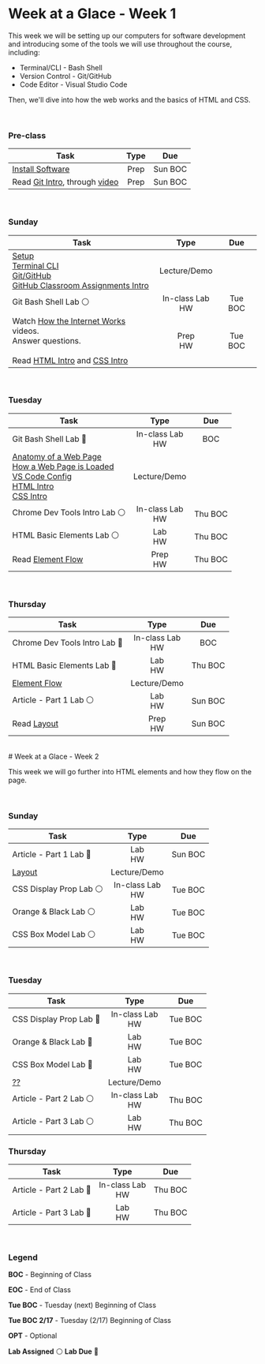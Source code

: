 # Week at a Glace - Week 1

This week we will be setting up our computers for software development and introducing some of the tools we will use throughout the course, including:
* Terminal/CLI - Bash Shell
* Version Control - Git/GitHub
* Code Editor - Visual Studio Code

Then, we'll dive into how the web works and the basics of HTML and CSS.

<br/>

### Pre-class

Task | Type | Due 
-------|:-:|:-:
 [Install Software](https://github.com/hoc-courses/shared-resources/blob/main/software-installation.md) | Prep | Sun BOC
Read [Git Intro](https://github.com/hoc-courses/shared-resources/blob/main/git-github-intro.md), through [video](https://www.youtube.com/watch?v=rbZf3lPMOYY&list=PLVYDhqbgYpYXbAL_Hps1Y--THRmaTFipj&index=9) | Prep | Sun BOC

<br/>

### Sunday
Task | Type | Due 
-------|:-:|:-:
[Setup](https://github.com/hoc-courses/shared-resources/blob/main/software-installation.md)<br/>[Terminal CLI](https://github.com/hoc-courses/shared-resources/blob/main/terminal-cli-intro.md)<br/> [Git/GitHub](https://github.com/hoc-courses/shared-resources/blob/main/git-github-intro.md)<br/>  [GitHub Classroom Assignments Intro](https://github.com/hoc-courses/shared-resources/blob/main/github-classroom-intro.md) | Lecture/Demo | 
Git Bash Shell Lab :white_circle:  | In-class Lab <br/>HW | Tue BOC
Watch [How the Internet Works](https://chnn-anne.gitbook.io/html-css/how-the-web-works/dns-tcp-ip-http-html) videos. <br/>Answer questions.<br/><br/> Read [HTML Intro](https://chnn-anne.gitbook.io/html-css/html-css-intro/html-intro) and [CSS Intro](https://chnn-anne.gitbook.io/html-css/html-css-intro/css-intro) | Prep<br/>HW| Tue BOC |

<br/>

### Tuesday
Task | Type | Due 
-------|:-:|:-:
Git Bash Shell Lab :red_circle: | In-class Lab<br/>HW | BOC
[Anatomy of a Web Page](https://chnn-anne.gitbook.io/html-css/how-the-web-works/anatomy-of-a-web-page) <br/>[How a Web Page is Loaded](https://chnn-anne.gitbook.io/html-css/how-the-web-works/how-a-web-page-gets-loaded)<br/> [VS Code Config](https://github.com/hoc-courses/shared-resources/blob/main/vs-code-intro.md) <br/> [HTML Intro](https://chnn-anne.gitbook.io/html-css/html-css-intro/html-intro)<br/>[CSS Intro](https://chnn-anne.gitbook.io/html-css/html-css-intro/css-intro) | Lecture/Demo | 
Chrome Dev Tools Intro Lab :white_circle: | In-class Lab<br/>HW | Thu BOC
HTML Basic Elements Lab :white_circle: | Lab<br/>HW | Thu BOC
Read [Element Flow](https://chnn-anne.gitbook.io/html-css/html-css-intro/element-flow) | Prep<br/>HW| Thu BOC |

<br/>

### Thursday
Task | Type | Due 
-------|:-:|:-:
Chrome Dev Tools Intro Lab :red_circle: | In-class Lab<br/>HW | BOC
HTML Basic Elements Lab :red_circle: | Lab<br/>HW | Thu BOC
[Element Flow](https://chnn-anne.gitbook.io/html-css/html-css-intro/element-flow)| Lecture/Demo | 
Article - Part 1 Lab :white_circle: | Lab<br/>HW | Sun BOC
Read [Layout](https://chnn-anne.gitbook.io/html-css/html/layout) | Prep<br/>HW | Sun BOC

<br/>
# Week at a Glace - Week 2

This week we will go further into HTML elements and how they flow on the page.

<br/>

### Sunday
Task | Type | Due 
-------|:-:|:-:
Article - Part 1 Lab :red_circle: | Lab<br/>HW | Sun BOC
[Layout](https://chnn-anne.gitbook.io/html-css/html/layout) | Lecture/Demo | 
CSS Display Prop Lab :white_circle: | In-class Lab<br/>HW | Tue BOC
Orange & Black Lab :white_circle: | Lab<br/>HW | Tue BOC
CSS Box Model Lab :white_circle: | Lab<br/>HW | Tue BOC
<br/>

### Tuesday
Task | Type | Due 
-------|:-:|:-:
CSS Display Prop Lab :red_circle: | In-class Lab<br/>HW | Tue BOC
Orange & Black Lab :red_circle: | Lab<br/>HW | Tue BOC
CSS Box Model Lab :red_circle: | Lab<br/>HW | Tue BOC
[??]() | Lecture/Demo |
Article - Part 2 Lab :white_circle: | In-class Lab<br/>HW | Thu BOC
Article - Part 3 Lab :white_circle: | Lab<br/>HW | Thu BOC

### Thursday
Task | Type | Due 
-------|:-:|:-:
Article - Part 2 Lab :red_circle: | In-class Lab<br/>HW | Thu BOC
Article - Part 3 Lab :red_circle: | Lab<br/>HW | Thu BOC

<br/>

### Legend

 **BOC** - Beginning of Class

 **EOC** - End of Class

 **Tue BOC** - Tuesday (next) Beginning of Class

 **Tue BOC 2/17** - Tuesday (2/17) Beginning of Class

 **OPT** - Optional

 **Lab Assigned** :white_circle: 
 **Lab Due** :red_circle:


